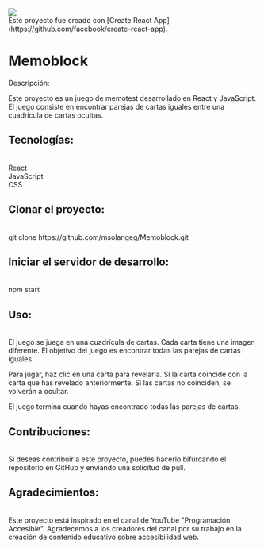 <img src='https://res.cloudinary.com/dv7kzlqy6/image/upload/v1710347352/memoblok_pzsbty.png'>
</br>
Este proyecto fue creado con [Create React App](https://github.com/facebook/create-react-app).

# Memoblock
Descripción:

Este proyecto es un juego de memotest desarrollado en React y JavaScript. El juego consiste en encontrar parejas de cartas iguales entre una cuadrícula de cartas ocultas.

<h2>Tecnologías:</h2></br>
React</br>
JavaScript</br>
CSS

<h2>Clonar el proyecto:</h2></br>
git clone https://github.com/msolangeg/Memoblock.git

<h2>Iniciar el servidor de desarrollo:</h2></br>
npm start

<h2>Uso:</h2></br>
El juego se juega en una cuadrícula de cartas. Cada carta tiene una imagen diferente. El objetivo del juego es encontrar todas las parejas de cartas iguales.

Para jugar, haz clic en una carta para revelarla. Si la carta coincide con la carta que has revelado anteriormente. Si las cartas no coinciden, se volverán a ocultar.

El juego termina cuando hayas encontrado todas las parejas de cartas.

<h2>Contribuciones:</h2></br>
Si deseas contribuir a este proyecto, puedes hacerlo bifurcando el repositorio en GitHub y enviando una solicitud de pull.

<h2>Agradecimientos:</h2></br>
Este proyecto está inspirado en el canal de YouTube "Programación Accesible". Agradecemos a los creadores del canal por su trabajo en la creación de contenido educativo sobre accesibilidad web.
